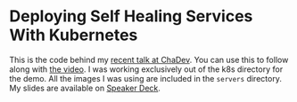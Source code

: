 # Deploying Self Healing Services With Kubernetes
This is the code behind my [recent talk at ChaDev](https://www.meetup.com/chadevs/events/239510873/). 
You can use this to follow along with [the video](https://www.youtube.com/watch?v=bsrXifq3Pjc). I was
working exclusively out of the k8s directory for the demo. All the images I was using are included in
the `servers` directory. My slides are available on 
[Speaker Deck](https://speakerdeck.com/robscott/deploying-self-healing-services-with-kubernetes).
